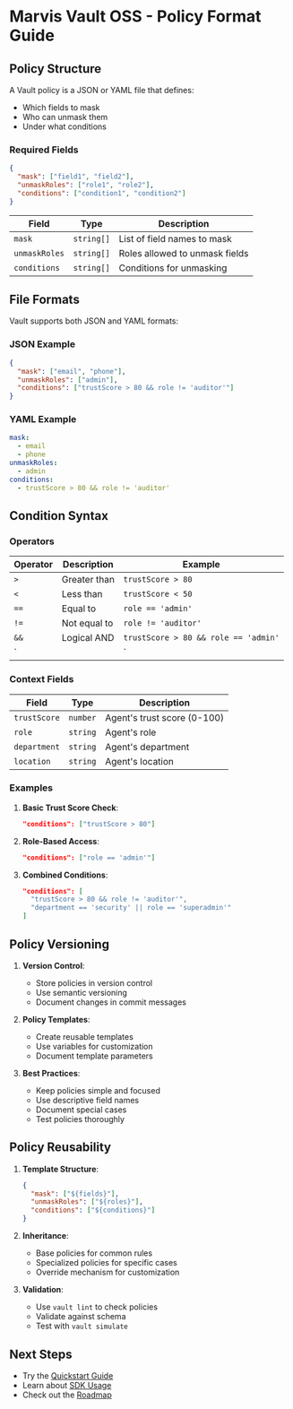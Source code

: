 # Marvis Vault OSS - Policy Format Guide

## Policy Structure

A Vault policy is a JSON or YAML file that defines:
- Which fields to mask
- Who can unmask them
- Under what conditions

### Required Fields

```json
{
  "mask": ["field1", "field2"],
  "unmaskRoles": ["role1", "role2"],
  "conditions": ["condition1", "condition2"]
}
```

| Field | Type | Description |
|-------|------|-------------|
| `mask` | `string[]` | List of field names to mask |
| `unmaskRoles` | `string[]` | Roles allowed to unmask fields |
| `conditions` | `string[]` | Conditions for unmasking |

## File Formats

Vault supports both JSON and YAML formats:

### JSON Example
```json
{
  "mask": ["email", "phone"],
  "unmaskRoles": ["admin"],
  "conditions": ["trustScore > 80 && role != 'auditor'"]
}
```

### YAML Example
```yaml
mask:
  - email
  - phone
unmaskRoles:
  - admin
conditions:
  - trustScore > 80 && role != 'auditor'
```

## Condition Syntax

### Operators

| Operator | Description | Example |
|----------|-------------|---------|
| `>` | Greater than | `trustScore > 80` |
| `<` | Less than | `trustScore < 50` |
| `==` | Equal to | `role == 'admin'` |
| `!=` | Not equal to | `role != 'auditor'` |
| `&&` | Logical AND | `trustScore > 80 && role == 'admin'` |
| `||` | Logical OR | `trustScore > 90 || role == 'superadmin'` |

### Context Fields

| Field | Type | Description |
|-------|------|-------------|
| `trustScore` | `number` | Agent's trust score (0-100) |
| `role` | `string` | Agent's role |
| `department` | `string` | Agent's department |
| `location` | `string` | Agent's location |

### Examples

1. **Basic Trust Score Check**:
   ```json
   "conditions": ["trustScore > 80"]
   ```

2. **Role-Based Access**:
   ```json
   "conditions": ["role == 'admin'"]
   ```

3. **Combined Conditions**:
   ```json
   "conditions": [
     "trustScore > 80 && role != 'auditor'",
     "department == 'security' || role == 'superadmin'"
   ]
   ```

## Policy Versioning

1. **Version Control**:
   - Store policies in version control
   - Use semantic versioning
   - Document changes in commit messages

2. **Policy Templates**:
   - Create reusable templates
   - Use variables for customization
   - Document template parameters

3. **Best Practices**:
   - Keep policies simple and focused
   - Use descriptive field names
   - Document special cases
   - Test policies thoroughly

## Policy Reusability

1. **Template Structure**:
   ```json
   {
     "mask": ["${fields}"],
     "unmaskRoles": ["${roles}"],
     "conditions": ["${conditions}"]
   }
   ```

2. **Inheritance**:
   - Base policies for common rules
   - Specialized policies for specific cases
   - Override mechanism for customization

3. **Validation**:
   - Use `vault lint` to check policies
   - Validate against schema
   - Test with `vault simulate`

## Next Steps

- Try the [Quickstart Guide](quickstart.md)
- Learn about [SDK Usage](sdk-usage.md)
- Check out the [Roadmap](roadmap.md) 